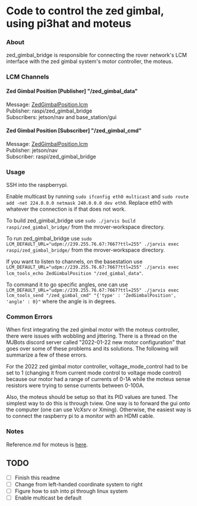 Code to control the zed gimbal, using pi3hat and moteus
===============================================
### About

zed_gimbal_bridge is responsible for connecting the rover network's LCM interface with the zed gimbal system's motor controller, the moteus.

### LCM Channels
#### Zed Gimbal Position \[Publisher\] "/zed_gimbal_data"
Message: [ZedGimbalPosition.lcm](https://github.com/umrover/mrover-workspace/blob/master/rover_msgs/ZedGimbalPosition.lcm) \
Publisher: raspi/zed_gimbal_bridge \
Subscribers: jetson/nav and base_station/gui

#### Zed Gimbal Position \[Subscriber\] "/zed_gimbal_cmd"
Message: [ZedGimbalPosition.lcm](https://github.com/umrover/mrover-workspace/blob/master/rover_msgs/ZedGimbalPosition.lcm) \
Publisher: jetson/nav \
Subscriber: raspi/zed_gimbal_bridge

### Usage

SSH into the raspberrypi.

Enable multicast by running `sudo ifconfig eth0 multicast` and `sudo route add -net 224.0.0.0 netmask 240.0.0.0 dev eth0`.
Replace eth0 with whatever the connection is if that does not work.

To build zed_gimbal_bridge use `sudo ./jarvis build raspi/zed_gimbal_bridge/` from the mrover-workspace directory.

To run zed_gimbal_bridge use `sudo LCM_DEFAULT_URL="udpm://239.255.76.67:7667?ttl=255" ./jarvis exec raspi/zed_gimbal_bridge/`
from the mrover-workspace directory.

If you want to listen to channels, on the basestation use `LCM_DEFAULT_URL="udpm://239.255.76.67:7667?ttl=255" ./jarvis exec lcm_tools_echo ZedGimbalPosition "/zed_gimbal_data"`.

To command it to go specific angles, one can use `LCM_DEFAULT_URL="udpm://239.255.76.67:7667?ttl=255" ./jarvis exec lcm_tools_send "/zed_gimbal_cmd" "{'type' : 'ZedGimbalPosition', 'angle' : 0}"` where the angle is in degrees.


### Common Errors

When first integrating the zed gimbal motor with the moteus controller, there were issues with wobbling and jittering. There is a thread on the MJBots discord server called "2022-01-22 new motor configuration" that goes over some of these problems and its solutions. The following will summarize a few of these errors.

For the 2022 zed gimbal motor controller, voltage_mode_control had to be set to 1 (changing it from current mode control to voltage mode control) because our motor had a range of currents of 0-1A while the moteus sense resistors were trying to sense currents between 0-100A.

Also, the moteus should be setup so that its PID values are tuned. The simplest way to do this is through tview. One way is to forward the gui onto the computer (one can use VcXsrv or Xming). Otherwise, the easiest way is to connect the raspberry pi to a monitor with an HDMI cable.


### Notes

Reference.md for moteus is [here](https://github.com/mjbots/moteus/blob/main/docs/reference.md).

## TODO
- [ ] Finish this readme
- [ ] Change from left-handed coordinate system to right
- [ ] Figure how to ssh into pi through linux system
- [ ] Enable multicast be default